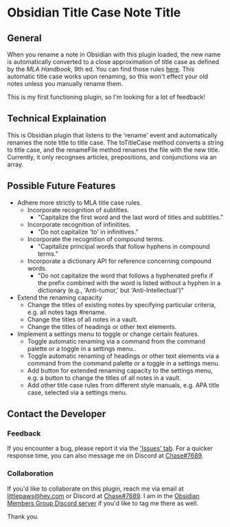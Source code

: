 # Obsidian Title Case Note Title

## General

When you rename a note in Obsidian with this plugin loaded, the new name is automatically converted to a close approximation of title case as defined by the *MLA Handbook*, 9th ed. You can find those rules [here](https://titlecaseconverter.com/rules/#MLA). This automatic title case works upon renaming, so this won't effect your old notes unless you manually rename them.

This is my first functioning plugin, so I'm looking for a lot of feedback!

## Technical Explaination

This is Obsidian plugin that listens to the 'rename' event and automatically renames the note title to title case. The toTitleCase method converts a string to title case, and the renameFile method renames the file with the new title. Currently, it only recognses articles, prepositions, and conjunctions via an array.

## Possible Future Features

- Adhere more strictly to MLA title case rules.
	- Incorporate recognition of subtitles.
		- "Capitalize the first word and the last word of titles and subtitles."
	- Incorporate recognition of infinitites.
		- "Do not capitalize 'to' in infinitives."
	- Incorporate the recognition of compound terms.
		- "Capitalize principal words that follow hyphens in compound terms."
	- Incorporate a dictionary API for reference concerning compound words.
		- "Do not capitalize the word that follows a hyphenated prefix if the prefix combined with the word is listed without a hyphen in a dictionary (e.g., 'Anti-tumor,' but 'Anti-Intellectual')"
- Extend the renaming capacity
	- Change the titles of existing notes by specifying particular criteria, e.g. all notes tags #rename.
	- Change the titles of all notes in a vault.
	- Change the titles of headings or other text elements.
- Implement a settings menu to toggle or change certain features.
	- Toggle automatic renaming via a command from the command palette or a toggle in a settings menu..
	- Toggle automatic renaming of headings or other text elements via a command from the command palette or a toggle in a settings menu.
	- Add button for extended renaming capacity to the settings menu, e.g. a button to change the titles of all notes in a vault.
	- Add other title case rules from different style manuals, e.g. APA title case, selected via a settings menu.


## Contact the Developer

### Feedback

If you encounter a bug, please report it via the ['Issues' tab](https://github.com/ChaseLittlepaws/obsidian-title-case-note-title/issues). For a quicker response time, you can also message me on Discord at [Chase#7689](https://discordapp.com/users/551209559557931043).

### Collaboration

If you'd like to collaborate on this plugin, reach me via email at [littlepaws@hey.com](mailto:littlepaws@hey.com) or Discord at [Chase#7689](https://discordapp.com/users/551209559557931043). I am in the [Obsidian Members Group Discord server](https://discord.com/invite/obsidianmd) if you'd like to tag me there as well.

Thank you.
